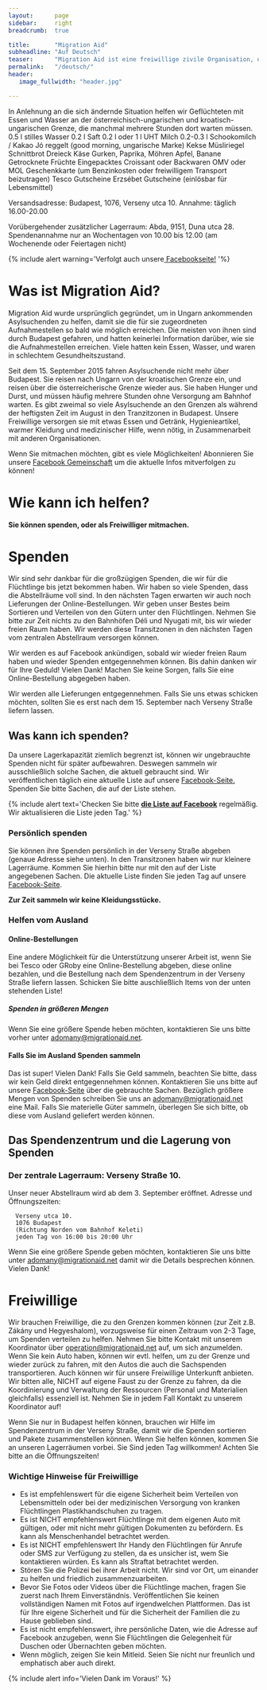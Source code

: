 ```yaml
---
layout:      page
sidebar:     right
breadcrumb:  true

title:       "Migration Aid"
subheadline: "Auf Deutsch"
teaser:      "Migration Aid ist eine freiwillige zivile Organisation, die den nach Ungarn kommenden Flüchtlingen hilft, die Flüchtlingslager zu erreichen oder weiterzufahren."
permalink:   "/deutsch/"
header:
   image_fullwidth: "header.jpg"

---
```


In Anlehnung an die sich ändernde Situation helfen wir Geflüchteten mit Essen und Wasser an der österreichisch-ungarischen und kroatisch-ungarischen Grenze, die manchmal mehrere Stunden dort warten müssen. 
0.5 l stilles Wasser
0.2 l Saft
0.2 l oder 1 l UHT Milch
0.2-0.3 l Schookomilch / Kakao
Jó reggelt (good morning, ungarische Marke) Kekse
Müsliriegel
Schnittbrot
Dreieck Käse
Gurken, Paprika, Möhren
Apfel, Banane
Getrocknete Früchte
Eingepacktes Croissant oder Backwaren
OMV oder MOL Geschenkkarte (um Benzinkosten oder freiwilligem Transport beizutragen)
Tesco Gutscheine
Erzsébet Gutscheine (einlösbar für Lebensmittel)

Versandsadresse:
    Budapest, 1076, Verseny utca 10. 
    Annahme: täglich 16.00-20.00 

Vorübergehender zusätzlicher Lagerraum:
    Abda, 9151, Duna utca 28.
    Spendenannahme nur an Wochentagen von 10.00 bis 12.00 (am Wochenende oder Feiertagen nicht)

{% include alert warning='Verfolgt auch unsere<a href="https://www.facebook.com/migrationaidhungary"> Facebookseite!</a> '%}

# Was ist Migration Aid? 

Migration Aid wurde ursprünglich gegründet, um in Ungarn ankommenden Asylsuchenden zu helfen, damit sie die für sie zugeordneten Aufnahmestellen so bald wie möglich erreichen. Die meisten von ihnen sind durch Budapest gefahren, und hatten keinerlei Information darüber, wie sie die Aufnahmestellen erreichen. Viele hatten kein Essen, Wasser, und waren in schlechtem Gesundheitszustand. 

Seit dem 15. September 2015 fahren Asylsuchende nicht mehr über Budapest. Sie reisen nach Ungarn von der kroatischen Grenze ein, und reisen über die österreicherische Grenze wieder aus. Sie haben Hunger und Durst, und müssen häufig mehrere Stunden ohne Versorgung am Bahnhof warten. Es gibt zweimal so viele Asylsuchende an den Grenzen als während der heftigsten Zeit im August in den Tranzitzonen in Budapest. Unsere Freiwillige versorgen sie mit etwas Essen und Getränk, Hygienieartikel, warmer Kleidung und medizinischer Hilfe, wenn nötig, in Zusammenarbeit mit anderen Organisationen. 

Wenn Sie mitmachen möchten, gibt es viele Möglichkeiten! Abonnieren Sie unsere [Facebook Gemeinschaft](https://www.facebook.com/migrationaidhungary) um die aktuelle Infos mitverfolgen zu können!

# Wie kann ich helfen?

**Sie können spenden, oder als Freiwilliger mitmachen.**

# Spenden

Wir sind sehr dankbar für die großzügigen Spenden, die wir für die Flüchtlinge bis jetzt bekommen haben. Wir haben so viele Spenden, dass die Abstellräume voll sind. In den nächsten Tagen erwarten wir auch noch Lieferungen der Online-Bestellungen. Wir geben unser Bestes beim Sortieren und Verteilen von den Gütern unter den Flüchtlingen. Nehmen Sie bitte zur Zeit nichts zu den Bahnhöfen Déli und Nyugati mit, bis wir wieder freien Raum haben. Wir werden diese Transitzonen in den nächsten Tagen vom zentralen Abstellraum versorgen können. 

Wir werden es auf Facebook ankündigen, sobald wir wieder freien Raum haben und wieder Spenden entgegennehmen können. Bis dahin danken wir für Ihre Geduld! Vielen Dank! Machen Sie keine Sorgen, falls Sie eine Online-Bestellung abgegeben haben. 

Wir werden alle Lieferungen entgegennehmen. Falls Sie uns etwas schicken möchten, sollten Sie es erst nach dem 15. September nach Verseny Straße liefern lassen.

## Was kann ich spenden? 

Da unsere Lagerkapazität ziemlich begrenzt ist, können wir ungebrauchte Spenden nicht für später aufbewahren. Deswegen sammeln wir ausschließlich solche Sachen, die aktuell gebraucht sind. Wir veröffentlichen täglich eine aktuelle Liste auf unsere [Facebook-Seite.](https://www.facebook.com/migrationaidhungary) Spenden Sie bitte Sachen, die auf der Liste stehen. 

{% include alert text='Checken Sie bitte <a href="https://www.facebook.com/migrationaidhungary"><b>die Liste auf Facebook</b></a> regelmäßig. Wir aktualisieren die Liste jeden Tag.' %}


### Persönlich spenden

Sie können ihre Spenden persönlich in der Verseny Straße abgeben (genaue Adresse siehe unten). In den Transitzonen haben wir nur kleinere Lagerräume. Kommen Sie hierhin bitte nur mit den auf der Liste angegebenen Sachen. Die aktuelle Liste finden Sie jeden Tag auf unsere [Facebook-Seite](https://www.facebook.com/migrationaidhungary).

**Zur Zeit sammeln wir keine Kleidungsstücke.**

### **Helfen vom Ausland**

#### Online-Bestellungen 

Eine andere Möglichkeit für die Unterstützung unserer Arbeit ist, wenn Sie bei Tesco oder GRoby eine Online-Bestellung abgeben, diese online bezahlen, und die Bestellung nach dem Spendenzentrum in der Verseny Straße liefern lassen. Schicken Sie bitte auschließlich Items von der unten stehenden Liste!

##### Spenden in größeren Mengen

Wenn Sie eine größere Spende heben möchten, kontaktieren Sie uns bitte vorher unter adomany@migrationaid.net.

#### Falls Sie im Ausland Spenden sammeln

Das ist super! Vielen Dank! 
Falls Sie Geld sammeln, beachten Sie bitte, dass wir kein Geld direkt entgegennehmen können. Kontaktieren Sie uns bitte auf unsere [Facebook-Seite](https://www.facebook.com/migrationaidhungary) über die gebrauchte Sachen. Bezüglich größere Mengen von Spenden schreiben Sie uns an adomany@migrationaid.net eine Mail.
Falls Sie materielle Güter sammeln, überlegen Sie sich bitte, ob diese vom Ausland geliefert werden können. 


## Das Spendenzentrum und die Lagerung von Spenden

### **Der zentrale Lagerraum: Verseny Straße 10.**

Unser neuer Abstellraum wird ab dem 3. September eröffnet. 
Adresse und Öffnungszeiten:

      Verseny utca 10.
      1076 Budapest 
      (Richtung Norden vom Bahnhof Keleti)
      jeden Tag von 16:00 bis 20:00 Uhr 

Wenn Sie eine größere Spende geben möchten, kontaktieren Sie uns bitte unter adomany@migrationaid.net damit wir die Details besprechen können. Vielen Dank!


# **Freiwillige**
Wir brauchen Freiwillige, die zu den Grenzen kommen können (zur Zeit z.B. Zákány und Hegyeshalom), vorzugsweise für einen Zeitraum von 2-3 Tage, um Spenden verteilen zu helfen. Nehmen Sie bitte Kontakt mit unserem Koordinator über operation@migrationaid.net auf, um sich anzumelden. Wenn Sie kein Auto haben, können wir evtl. helfen, um zu der Grenze und wieder zurück zu fahren, mit den Autos die auch die Sachspenden transportieren. Auch können wir für unsere Freiwillige Unterkunft anbieten. 
Wir bitten alle, NICHT auf eigene Faust zu der Grenze zu fahren, da die Koordinierung und Verwaltung der Ressourcen (Personal und Materialien gleichfalls) essenziell ist. Nehmen Sie in jedem Fall Kontakt zu unserem Koordinator auf!

Wenn Sie nur in Budapest helfen können, brauchen wir Hilfe im Spendenzentrum in der Verseny Straße, damit wir die Spenden sortieren und Pakete zusammenstellen können. Wenn Sie helfen können, kommen Sie an unseren Lagerräumen vorbei. Sie Sind jeden Tag willkommen! Achten Sie bitte an  die Öffnungszeiten!

### **Wichtige Hinweise für Freiwillige**

- Es ist empfehlenswert für die eigene Sicherheit beim Verteilen von Lebensmitteln oder bei der medizinischen Versorgung von kranken Flüchtlingen Plastikhandschuhen zu tragen.
- Es ist NICHT empfehlenswert Flüchtlinge mit dem eigenen Auto mit gültigen, oder mit nicht mehr gültigen Dokumenten zu befördern. Es kann als Menschenhandel betrachtet werden.
- Es ist NICHT empfehlenswert Ihr Handy den Flüchtlingen für Anrufe oder SMS zur Verfügung zu stellen, da es unsicher ist, wem Sie kontaktieren würden. Es kann als Straftat betrachtet werden.
- Stören Sie die Polizei bei ihrer Arbeit nicht. Wir sind vor Ort, um einander zu helfen und friedlich zusammenzuarbeiten.
- Bevor Sie Fotos oder Videos über die Flüchtlinge machen, fragen Sie zuerst nach Ihrem Einverständnis. Veröffentlichen Sie keinen vollständigen Namen mit Fotos auf irgendwelchen Plattformen. Das ist für Ihre eigene Sicherheit und für die Sicherheit der Familien die zu Hause geblieben sind.
- Es ist nicht empfehlenswert, ihre persönliche Daten, wie die Adresse auf Facebook anzugeben, wenn Sie Flüchtlingen die Gelegenheit für Duschen oder Übernachten geben möchten.
- Wenn möglich, zeigen Sie kein Mitleid. Seien Sie nicht nur freunlich und emphatisch aber auch direkt.

{% include alert info='Vielen Dank im Voraus!' %}
